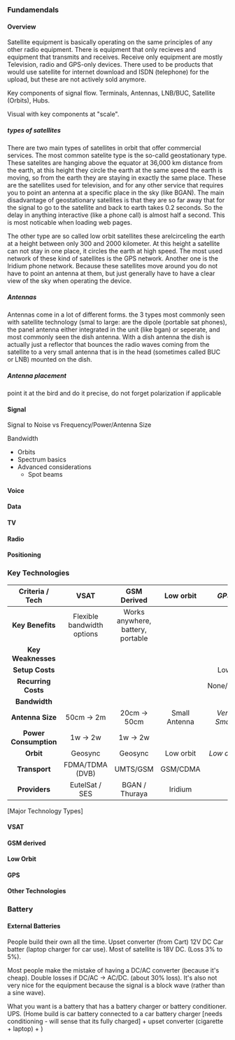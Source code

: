 ### Fundamendals

#### Overview

Satellite equipment is basically operating on the same principles of any other radio equipment. There is equipment that only recieves and equipment that transmits and receives. Receive only equipment are mostly Television, radio and GPS-only devices. There used to be products that would use satellite for internet download and ISDN (telephone) for the upload, but these are not actively sold anymore.


Key components of signal flow. Terminals, Antennas, LNB/BUC, Satellite (Orbits), Hubs. 

Visual with key components at "scale".

##### types of satellites

There are two main types of satellites in orbit that offer commercial services. The most common satelite type is the so-calld geostationary type. These satelites are hanging above the equator at 36,000 km distance from the earth, at this height they circle the earth at the same speed the earth is moving, so from the earth they are staying in exactly the same place. These are the satellites used for television, and for any other service that requires you to point an antenna at a specific place in the sky (like BGAN). The main disadvantage of geostationary satellites is that they are so far away that for the signal to go to the satellite and back to earth takes 0.2 seconds. So the delay in anything interactive (like a phone call) is almost half a second. This is most noticable when loading web pages.

The other type are so called low orbit satellites these arelcirceling the earth at a height between only  300 and 2000 kilometer. At this height a satellite can not stay in one place, it circles the earth at high speed. The most used network of these kind of satellites is the GPS network. Another one is the Iridium phone network. Because these satellites move around you do not have to point an antenna at them, but just generally have to have a clear view of the sky when operating the device.


##### Antennas
Antennas come in a lot of different forms. the 3 types most commonly seen with satellite technology (smal to large: are the dipole (portable sat phones), the panel antenna either integrated in the unit (like bgan) or seperate, and most commonly seen the dish antenna. With a dish antenna the dish is actually just a reflector that bounces the radio waves coming from the satellite to a very small antenna that is in the head (sometimes called BUC or LNB) mounted on the dish. 


##### Antenna placement
point it at the bird and do it precise, do not forget polarization if applicable

#### Signal

Signal to Noise vs Frequency/Power/Antenna Size

Bandwidth

* Orbits
* Spectrum basics
* Advanced considerations
	* Spot beams

#### Voice

#### Data

#### TV

#### Radio

#### Positioning

### Key Technologies

<!-- \begin{landscape} -->

| Criteria / Tech       | VSAT                       | GSM Derived                       | Low orbit        | *GPS*            |
| :--------------:      | :--------------:           | :--------------:                  | :--------------: | :--------------: |
| **Key Benefits**      | Flexible bandwidth options | Works anywhere, battery, portable |                  |                  |
| **Key Weaknesses**    |                            |                                   |                  |                  |
| **Setup Costs**       |                            |                                   |                  | Low              |
| **Recurring Costs**   |                            |                                   |                  | None/Low         |
| **Bandwidth**         |                            |                                   |                  |                  |
| **Antenna Size**      | 50cm -> 2m                 | 20cm -> 50cm                      | Small Antenna    | *Very Small*     |
| **Power Consumption** | 1w -> 2w                   | 1w -> 2w                          |                  |                  |
| **Orbit**             | Geosync                    | Geosync                           | Low orbit        | *Low orbit*      |
| **Transport**         | FDMA/TDMA (DVB)            | UMTS/GSM                          | GSM/CDMA         |                  |
| **Providers**         | EutelSat / SES             | BGAN / Thuraya                    | Iridium          |                  |
[Major Technology Types]

<!-- \end{landscape} -->

#### VSAT

#### GSM derived

#### Low Orbit

#### GPS

####  Other Technologies

### Battery

#### External Batteries

People build their own all the time. Upset converter (from Cart) 12V DC Car batter (laptop charger for car use). Most of satellite is 18V DC. (Loss 3% to 5%).

Most people make the mistake of having a DC/AC converter (because it's cheap). Double losses if DC/AC -> AC/DC. (about 30% loss). It's also not very nice for the equipment because the signal is a block wave (rather than a sine wave).

What you want is a battery that has a battery charger or battery conditioner. UPS. (Home build is car battery connected to a car battery charger [needs conditioning - will sense that its fully charged] + upset converter (cigarette + laptop) +  )


